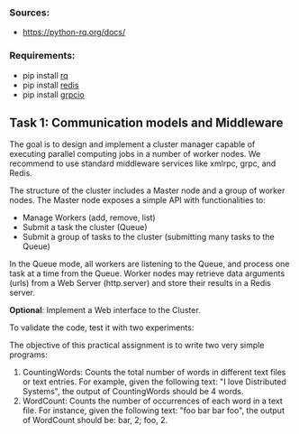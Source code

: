 ### Sources:
- https://python-rq.org/docs/

### Requirements:
- pip install [rq](https://github.com/rq/rq)
- pip install [redis](https://github.com/andymccurdy/redis-py)
- pip install [grpcio](https://grpc.io/)

## Task 1: Communication models and Middleware

The goal is to design and implement a cluster manager capable of executing 
parallel computing jobs in a number of worker nodes. We recommend to use standard 
middleware services like xmlrpc, grpc, and Redis.

The structure of the cluster includes a Master node and a group of worker nodes.
The Master node exposes a simple API with functionalities to: 

-   Manage Workers (add, remove, list)
-   Submit a task the cluster (Queue)
-   Submit a group of tasks to the cluster (submitting many tasks to the Queue)

In the Queue mode, all workers are listening to the Queue, and process one task at a time from the Queue.
Worker nodes may retrieve data arguments (urls) from a Web Server (http.server) and store their results in a Redis server.

**Optional**: Implement a Web interface to the Cluster.


To validate the code, test it with two experiments:

The objective of this practical assignment is to write two very simple programs:

1. CountingWords: Counts the total number of words in different text files or text entries.
    For example, given the following text: "I love Distributed Systems", the output of CountingWords should be 4 words.
2. WordCount: Counts the number of occurrences of each word in a text  file. For instance, given the following text: "foo bar bar foo", the  output of WordCount should be: bar, 2; foo, 2.
